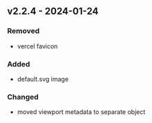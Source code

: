 ## v2.2.4 - 2024-01-24

### Removed

- vercel favicon

### Added

- default.svg image

### Changed

- moved viewport metadata to separate object
